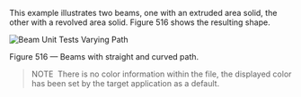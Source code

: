﻿This example illustrates two beams, one with an extruded area solid, the other with a revolved area solid. Figure 516 shows the resulting shape.

![Beam Unit Tests Varying Path](../../figures/examples/beam_varying_extrusion_paths.png)

Figure 516 — Beams with straight and curved path.



> 
> NOTE  There is no color information within the file, the displayed color has been set by the target application as a default.
> 



